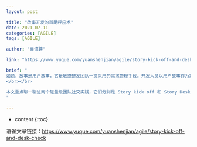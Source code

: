 ```yaml
---
layout: post

title: "故事开发的首尾呼应术"
date: 2021-07-11
categories: [AGILE]
tags: [AGILE]

author: "袁慎建"

link: "https://www.yuque.com/yuanshenjian/agile/story-kick-off-and-desk-check"

brief: "
如题，故事是用户故事，它是敏捷研发团队一贯采用的需求管理手段。开发人员以用户故事作为需求功能开发的单元，在开始开发用户故事前和完成用户故事开发后，一头一尾，通过两个非常轻量级的实践来形成首尾呼应，能够大大提升工作产出的价值，减少返工的风险和浪费。
</br></br>

本文重点聊一聊这两个轻量级团队社交实践，它们分别是 Story kick off 和 Story Desk check，中文通常被翻译成开卡和验卡，卡指的是用户故事卡。
"

---
```


* content
{:toc}


语雀文章链接：<https://www.yuque.com/yuanshenjian/agile/story-kick-off-and-desk-check>
